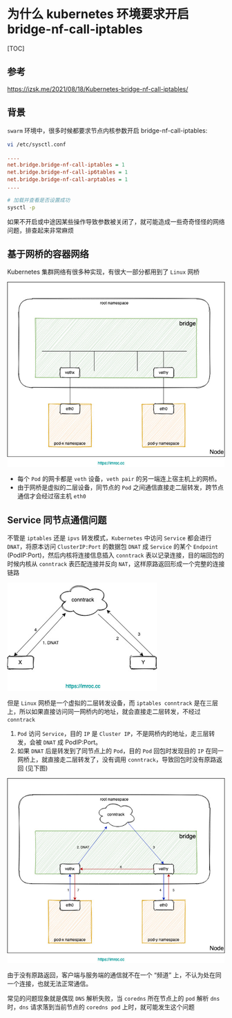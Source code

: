 # 为什么 kubernetes 环境要求开启 bridge-nf-call-iptables

[TOC]

## 参考

<https://izsk.me/2021/08/18/Kubernetes-bridge-nf-call-iptables/>

## 背景

`swarm` 环境中，很多时候都要求节点内核参数开启 bridge-nf-call-iptables:

```sh
vi /etc/sysctl.conf
```

```ini
....
net.bridge.bridge-nf-call-iptables = 1
net.bridge.bridge-nf-call-ip6tables = 1
net.bridge.bridge-nf-call-arptables = 1
....
```

```sh
# 加载并查看是否设置成功
sysctl -p
```

如果不开启或中途因某些操作导致参数被关闭了，就可能造成一些奇奇怪怪的网络问题，排查起来非常麻烦

## 基于网桥的容器网络

Kubernetes 集群网络有很多种实现，有很大一部分都用到了 `Linux` 网桥

![K8S网桥.jpeg](K8S网桥.jpeg)

- 每个 `Pod` 的网卡都是 `veth` 设备，`veth pair` 的另一端连上宿主机上的网桥。
- 由于网桥是虚拟的二层设备，同节点的 `Pod` 之间通信直接走二层转发，跨节点通信才会经过宿主机 `eth0`

## Service 同节点通信问题

不管是 `iptables` 还是 `ipvs` 转发模式，`Kubernetes` 中访问 `Service` 都会进行 `DNAT`，将原本访问 `ClusterIP:Port` 的数据包 `DNAT` 成 `Service` 的某个 `Endpoint` (PodIP:Port)，然后内核将连接信息插入 `conntrack` 表以记录连接，目的端回包的时候内核从 `conntrack` 表匹配连接并反向 `NAT`，这样原路返回形成一个完整的连接链路

![DNAT.jpeg](DNAT.jpeg)

但是 `Linux` 网桥是一个虚拟的二层转发设备，而 `iptables conntrack` 是在三层上，所以如果直接访问同一网桥内的地址，就会直接走二层转发，不经过 `conntrack`

1. `Pod` 访问 `Service`，目的 `IP` 是 `Cluster IP`，不是网桥内的地址，走三层转发，会被 `DNAT` 成 PodIP:Port。
2. 如果 `DNAT` 后是转发到了同节点上的 `Pod`，目的 `Pod` 回包时发现目的 `IP` 在同一网桥上，就直接走二层转发了，没有调用 `conntrack`，导致回包时没有原路返回 (见下图)

![回包时没有原路返回](回包时没有原路返回.jpeg)

由于没有原路返回，客户端与服务端的通信就不在一个 “频道” 上，不认为处在同一个连接，也就无法正常通信。

常见的问题现象就是偶现 `DNS` 解析失败，当 `coredns` 所在节点上的 `pod` 解析 `dns` 时，`dns` 请求落到当前节点的 `coredns pod` 上时，就可能发生这个问题
